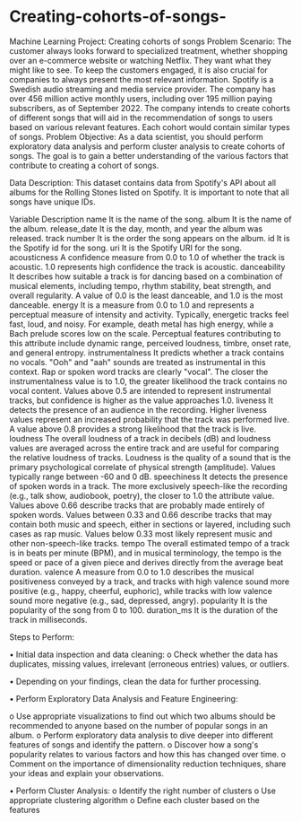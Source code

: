 # Creating-cohorts-of-songs-
Machine Learning Project: Creating cohorts of songs
Problem Scenario: The customer always looks forward to specialized treatment, whether shopping over an e-commerce website or watching Netflix. They want what they might like to see. To keep the customers engaged, it is also crucial for companies to always present the most relevant information. Spotify is a Swedish audio streaming and media service provider. The company has over 456 million active monthly users, including over 195 million paying subscribers, as of September 2022. The company intends to create cohorts of different songs that will aid in the recommendation of songs to users based on various relevant features. Each cohort would contain similar types of songs.
Problem Objective: 
As a data scientist, you should perform exploratory data analysis and perform cluster analysis to create cohorts of songs. The goal is to gain a better understanding of the various factors that contribute to creating a cohort of songs.

Data Description:
This dataset contains data from Spotify's API about all albums for the Rolling Stones listed on Spotify. It is important to note that all songs have unique IDs.


Variable 	Description
name	It is the name of the song.
album	It is the name of the album.
release_date	It is the day, month, and year the album was released.
track number	It is the order the song appears on the album.
id	It is the Spotify id for the song.
uri	It is the Spotify URI for the song.
acousticness	A confidence measure from 0.0 to 1.0 of whether the track is acoustic. 1.0 represents high confidence the track is acoustic.
danceability	It describes how suitable a track is for dancing based on a combination of musical elements, including tempo, rhythm stability, beat strength, and overall regularity. A value of 0.0 is the least danceable, and 1.0 is the most danceable.
energy	It is a measure from 0.0 to 1.0 and represents a perceptual measure of intensity and activity. Typically, energetic tracks feel fast, loud, and noisy. For example, death metal has high energy, while a Bach prelude scores low on the scale. Perceptual features contributing to this attribute include dynamic range, perceived loudness, timbre, onset rate, and general entropy.
instrumentalness	It predicts whether a track contains no vocals. "Ooh" and "aah" sounds are treated as instrumental in this context. Rap or spoken word tracks are clearly "vocal". The closer the instrumentalness value is to 1.0, the greater likelihood the track contains no vocal content. Values above 0.5 are intended to represent instrumental tracks, but confidence is higher as the value approaches 1.0.
liveness	It detects the presence of an audience in the recording. Higher liveness values represent an increased probability that the track was performed live. A value above 0.8 provides a strong likelihood that the track is live.
loudness	The overall loudness of a track in decibels (dB) and loudness values are averaged across the entire track and are useful for comparing the relative loudness of tracks. Loudness is the quality of a sound that is the primary psychological correlate of physical strength (amplitude). Values typically range between -60 and 0 dB.
speechiness	It detects the presence of spoken words in a track. The more exclusively speech-like the recording (e.g., talk show, audiobook, poetry), the closer to 1.0 the attribute value. Values above 0.66 describe tracks that are probably made entirely of spoken words. Values between 0.33 and 0.66 describe tracks that may contain both music and speech, either in sections or layered, including such cases as rap music. Values below 0.33 most likely represent music and other non-speech-like tracks.
tempo	The overall estimated tempo of a track is in beats per minute (BPM), and in musical terminology, the tempo is the speed or pace of a given piece and derives directly from the average beat duration.
valence	A measure from 0.0 to 1.0 describes the musical positiveness conveyed by a track, and tracks with high valence sound more positive (e.g., happy, cheerful, euphoric), while tracks with low valence sound more negative (e.g., sad, depressed, angry).
popularity	It is the popularity of the song from 0 to 100.
duration_ms	It is the duration of the track in milliseconds.

Steps to Perform:

•	Initial data inspection and data cleaning:
o	Check whether the data has duplicates, missing values, irrelevant (erroneous entries) values, or outliers.

•	Depending on your findings, clean the data for further processing.

•	Perform Exploratory Data Analysis and Feature Engineering:

o	Use appropriate visualizations to find out which two albums should be recommended to anyone based on the number of popular songs in an album.
o	Perform exploratory data analysis to dive deeper into different features of songs and identify the pattern.
o	Discover how a song's popularity relates to various factors and how this has changed over time.
o	Comment on the importance of dimensionality reduction techniques, share your ideas and explain your observations.

•	Perform Cluster Analysis:
o	Identify the right number of clusters
o	Use appropriate clustering algorithm
o	Define each cluster based on the features
